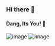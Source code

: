 ### Hi there 👋
#### Dang, Its You! 🫵
![image](https://github.com/idealarihant/idealarihant/assets/24891908/dd2ee285-ae65-4a36-8a78-2c67af9f73f0) ![image](https://github.com/idealarihant/idealarihant/assets/24891908/9977b3bf-fe72-44fd-b413-e19fb530e934)



<!--
**idealarihant/idealarihant** is a ✨ _special_ ✨ repository because its `README.md` (this file) appears on your GitHub profile.

Here are some ideas to get you started:

- 🔭 I’m currently working on ...
- 🌱 I’m currently learning ...
- 👯 I’m looking to collaborate on ...
- 🤔 I’m looking for help with ...
- 💬 Ask me about ...
- 📫 How to reach me: ...
- 😄 Pronouns: ...
- ⚡ Fun fact: ...
-->
